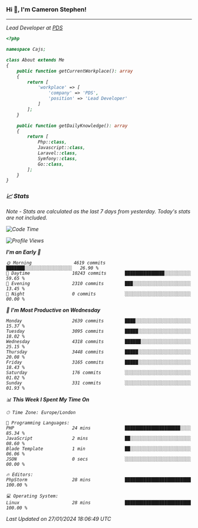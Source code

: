 ### Hi 👋, I'm Cameron Stephen!
<hr>
<p><em>Lead Developer at <a href="https://prindatasolutions.co.uk">PDS</a></p>


```php
<?php

namespace Cajs;

class About extends Me
{
    public function getCurrentWorkplace(): array
    {
        return [
            'workplace' => [
                'company' => 'PDS',
                'position' => 'Lead Developer'
            ]
        ];
    }

    public function getDailyKnowledge(): array
    {
        return [
            Php::class,
            Javascript::class,
            Laravel::class,
            Symfony::class,
            Go::class,
        ];
    }
}
```

### 📈 Stats
<p><em>Note - Stats are calculated as the last 7 days from yesterday. Today's stats are not included.</em></p>


<!--START_SECTION:waka-->
![Code Time](http://img.shields.io/badge/Code%20Time-3%2C646%20hrs%2019%20mins-blue)

![Profile Views](http://img.shields.io/badge/Profile%20Views-0-blue)

**I'm an Early 🐤** 

```text
🌞 Morning                4619 commits        ███████░░░░░░░░░░░░░░░░░░   26.90 % 
🌆 Daytime                10243 commits       ███████████████░░░░░░░░░░   59.65 % 
🌃 Evening                2310 commits        ███░░░░░░░░░░░░░░░░░░░░░░   13.45 % 
🌙 Night                  0 commits           ░░░░░░░░░░░░░░░░░░░░░░░░░   00.00 % 
```
📅 **I'm Most Productive on Wednesday** 

```text
Monday                   2639 commits        ████░░░░░░░░░░░░░░░░░░░░░   15.37 % 
Tuesday                  3095 commits        █████░░░░░░░░░░░░░░░░░░░░   18.02 % 
Wednesday                4318 commits        ██████░░░░░░░░░░░░░░░░░░░   25.15 % 
Thursday                 3448 commits        █████░░░░░░░░░░░░░░░░░░░░   20.08 % 
Friday                   3165 commits        █████░░░░░░░░░░░░░░░░░░░░   18.43 % 
Saturday                 176 commits         ░░░░░░░░░░░░░░░░░░░░░░░░░   01.02 % 
Sunday                   331 commits         ░░░░░░░░░░░░░░░░░░░░░░░░░   01.93 % 
```


📊 **This Week I Spent My Time On** 

```text
🕑︎ Time Zone: Europe/London

💬 Programming Languages: 
PHP                      24 mins             █████████████████████░░░░   85.34 % 
JavaScript               2 mins              ██░░░░░░░░░░░░░░░░░░░░░░░   08.60 % 
Blade Template           1 min               ██░░░░░░░░░░░░░░░░░░░░░░░   06.06 % 
JSON                     0 secs              ░░░░░░░░░░░░░░░░░░░░░░░░░   00.00 % 

🔥 Editors: 
PhpStorm                 28 mins             █████████████████████████   100.00 % 

💻 Operating System: 
Linux                    28 mins             █████████████████████████   100.00 % 
```


 Last Updated on 27/01/2024 18:06:49 UTC
<!--END_SECTION:waka-->
